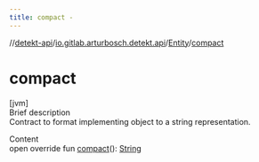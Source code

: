 ```yaml
---
title: compact -
---
```

//[detekt-api](../../index.md)/[io.gitlab.arturbosch.detekt.api](../index.md)/[Entity](index.md)/[compact](compact.md)



# compact  
[jvm]  
Brief description  
Contract to format implementing object to a string representation.  
  
  
Content  
open override fun [compact](compact.md)(): [String](https://kotlinlang.org/api/latest/jvm/stdlib/kotlin/-string/index.html)  



